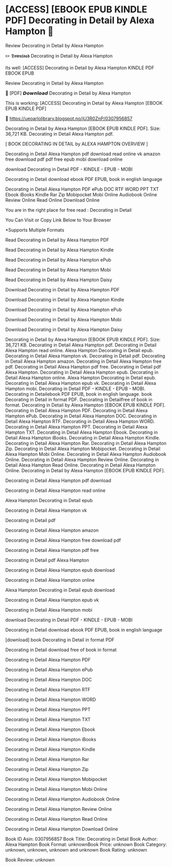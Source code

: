 # [ACCESS] [EBOOK EPUB KINDLE PDF] Decorating in Detail by  Alexa Hampton 📖
Review Decorating in Detail by Alexa Hampton

✏️ 𝕯𝖔𝖜𝖓𝖑𝖔𝖆𝖉 Decorating in Detail by Alexa Hampton

Its well: [ACCESS] Decorating in Detail by Alexa Hampton KINDLE PDF EBOOK EPUB


Review Decorating in Detail by Alexa Hampton

📖 [PDF] 𝘿𝙤𝙬𝙣𝙡𝙤𝙖𝙙 Decorating in Detail by Alexa Hampton

This is working: [ACCESS] Decorating in Detail by Alexa Hampton [EBOOK EPUB KINDLE PDF]



🎁 https://ueoarlolibrary.blogspot.no/jU3R0ZnP/0307956857



Decorating in Detail by Alexa Hampton [EBOOK EPUB KINDLE PDF]. Size: 36,721 KB. Decorating in Detail Alexa Hampton pdf.

[ BOOK DECORATING IN DETAIL by ALEXA HAMPTON OVERVIEW ]

Decorating in Detail Alexa Hampton pdf download read online vk amazon free download pdf pdf free epub mobi download online

download Decorating in Detail PDF - KINDLE - EPUB - MOBI

Decorating in Detail download ebook PDF EPUB, book in english language

Decorating in Detail Alexa Hampton PDF ePub DOC RTF WORD PPT TXT Ebook iBooks Kindle Rar Zip Mobipocket Mobi Online Audiobook Online Review Online Read Online Download Online

You are in the right place for free read : Decorating in Detail

You Can Visit or Copy Link Below to Your Browser

*Supports Multiple Formats


Read Decorating in Detail by Alexa Hampton PDF

Read Decorating in Detail by Alexa Hampton Kindle

Read Decorating in Detail by Alexa Hampton ePub

Read Decorating in Detail by Alexa Hampton Mobi

Read Decorating in Detail by Alexa Hampton Daisy

Download Decorating in Detail by Alexa Hampton PDF

Download Decorating in Detail by Alexa Hampton Kindle

Download Decorating in Detail by Alexa Hampton ePub

Download Decorating in Detail by Alexa Hampton Mobi

Download Decorating in Detail by Alexa Hampton Daisy

Decorating in Detail by Alexa Hampton [EBOOK EPUB KINDLE PDF]. Size: 36,721 KB. Decorating in Detail Alexa Hampton pdf. Decorating in Detail Alexa Hampton read online. Alexa Hampton Decorating in Detail epub. Decorating in Detail Alexa Hampton vk. Decorating in Detail pdf. Decorating in Detail Alexa Hampton amazon. Decorating in Detail Alexa Hampton free pdf. Decorating in Detail Alexa Hampton pdf free. Decorating in Detail pdf Alexa Hampton. Decorating in Detail Alexa Hampton epub. Decorating in Detail Alexa Hampton online. Alexa Hampton Decorating in Detail epub. Decorating in Detail Alexa Hampton epub vk. Decorating in Detail Alexa Hampton mobi. Decorating in Detail PDF - KINDLE - EPUB - MOBI. Decorating in Detailebook PDF EPUB, book in english language. book Decorating in Detail in format PDF. Decorating in Detailfree of book in format. Decorating in Detail by Alexa Hampton [EBOOK EPUB KINDLE PDF]. Decorating in Detail Alexa Hampton PDF. Decorating in Detail Alexa Hampton ePub. Decorating in Detail Alexa Hampton DOC. Decorating in Detail Alexa Hampton RTF. Decorating in Detail Alexa Hampton WORD. Decorating in Detail Alexa Hampton PPT. Decorating in Detail Alexa Hampton TXT. Decorating in Detail Alexa Hampton Ebook. Decorating in Detail Alexa Hampton iBooks. Decorating in Detail Alexa Hampton Kindle. Decorating in Detail Alexa Hampton Rar. Decorating in Detail Alexa Hampton Zip. Decorating in Detail Alexa Hampton Mobipocket. Decorating in Detail Alexa Hampton Mobi Online. Decorating in Detail Alexa Hampton Audiobook Online. Decorating in Detail Alexa Hampton Review Online. Decorating in Detail Alexa Hampton Read Online. Decorating in Detail Alexa Hampton Online. Decorating in Detail by Alexa Hampton [EBOOK EPUB KINDLE PDF].

Decorating in Detail Alexa Hampton pdf download

Decorating in Detail Alexa Hampton read online

Alexa Hampton Decorating in Detail epub

Decorating in Detail Alexa Hampton vk

Decorating in Detail pdf

Decorating in Detail Alexa Hampton amazon

Decorating in Detail Alexa Hampton free download pdf

Decorating in Detail Alexa Hampton pdf free

Decorating in Detail pdf Alexa Hampton

Decorating in Detail Alexa Hampton epub download

Decorating in Detail Alexa Hampton online

Alexa Hampton Decorating in Detail epub download

Decorating in Detail Alexa Hampton epub vk

Decorating in Detail Alexa Hampton mobi

download Decorating in Detail PDF - KINDLE - EPUB - MOBI

Decorating in Detail download ebook PDF EPUB, book in english language

[download] book Decorating in Detail in format PDF

Decorating in Detail download free of book in format

Decorating in Detail Alexa Hampton PDF

Decorating in Detail Alexa Hampton ePub

Decorating in Detail Alexa Hampton DOC

Decorating in Detail Alexa Hampton RTF

Decorating in Detail Alexa Hampton WORD

Decorating in Detail Alexa Hampton PPT

Decorating in Detail Alexa Hampton TXT

Decorating in Detail Alexa Hampton Ebook

Decorating in Detail Alexa Hampton iBooks

Decorating in Detail Alexa Hampton Kindle

Decorating in Detail Alexa Hampton Rar

Decorating in Detail Alexa Hampton Zip

Decorating in Detail Alexa Hampton Mobipocket

Decorating in Detail Alexa Hampton Mobi Online

Decorating in Detail Alexa Hampton Audiobook Online

Decorating in Detail Alexa Hampton Review Online

Decorating in Detail Alexa Hampton Read Online

Decorating in Detail Alexa Hampton Download Online

Book ID Asin: 0307956857
Book Title: Decorating in Detail
Book Author: Alexa Hampton
Book Format: unknownBook Price: unknown
Book Category: unknown, unknown, unknown and unknown
Book Rating: unknown

Book Review: unknown

